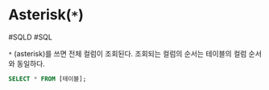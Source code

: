 # Asterisk(`*`)

#SQLD #SQL 

`*` (asterisk)를 쓰면 전체 컬럼이 조회된다. 조회되는 컬럼의 순서는 테이블의 컬럼 순서와 동일하다.

```sql
SELECT * FROM [테이블];
```
